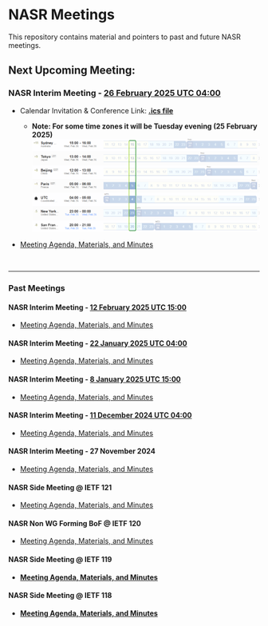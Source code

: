 # NASR Meetings

This repository contains material and pointers to past and future NASR meetings.

## Next Upcoming Meeting:

### NASR Interim Meeting - [26 February 2025 UTC 04:00](https://www.worldtimebuddy.com/?qm=1&lid=100,5391959,5128581,2988507,1816670,1850147&h=100&date=2025-2-26&sln=4-5&hf=1) 


- Calendar Invitation & Conference Link: **[.ics file](./NASR-Interim-26-Feb-2025/Material/NASR-26022025.ics)** 

    - **Note: For some time zones it will be Tuesday evening (25 February 2025)**
        ![image Meeting Time Zone](./NASR-Interim-26-Feb-2025/Material/NASR-26022025-TZ.png)

- [Meeting Agenda, Materials, and Minutes](./NASR-Interim-26-Feb-2025/README.md)
<br>

---

### Past Meetings

#### NASR Interim Meeting - [12 February 2025 UTC 15:00](https://www.worldtimebuddy.com/?qm=1&lid=2147714,1850147,1816670,2988507,100,5128581,5391959&h=100&date=2025-2-12&sln=15-16&hf=0)

- [Meeting Agenda, Materials, and Minutes](./NASR-Interim-12-Feb-2025/README.md)

#### NASR Interim Meeting - [22 January 2025 UTC 04:00](https://www.worldtimebuddy.com/?qm=1&lid=100,5391959,5128581,2988507,1816670,1850147&h=100&date=2025-1-22&sln=4-5&hf=1) 

- [Meeting Agenda, Materials, and Minutes](./NASR-Interim-22-Jan-2025/README.md)

#### NASR Interim Meeting - [8 January 2025 UTC 15:00](https://www.worldtimebuddy.com/?qm=1&lid=100,5391959,5128581,2988507,1816670,1850147&h=100&date=2025-1-8&sln=15-16&hf=1)

- [Meeting Agenda, Materials, and Minutes](./NASR-Interim-08-Jan-2025/README.md)

#### NASR Interim Meeting - [11 December 2024 UTC 04:00](https://www.worldtimebuddy.com/?qm=1&lid=100,5391959,5128581,2988507,1816670,1850147&h=100&date=2024-12-11&sln=4-5&hf=1)
  
- [Meeting Agenda, Materials, and Minutes](./NASR-Interim-11-Dec-2024/README.md)

#### NASR Interim Meeting - 27 November 2024

- [Meeting Agenda, Materials, and Minutes](./NASR-Interim-27-Nov-2024/README.md)

#### NASR Side Meeting @ IETF 121

- [Meeting Agenda, Materials, and Minutes](./IETF-121-Side-Meeting/README.md)

#### NASR Non WG Forming BoF @ IETF 120

- [Meeting Agenda, Materials, and Minutes](https://datatracker.ietf.org/meeting/120/session/nasr)

#### NASR Side Meeting @ IETF 119 

-  **[Meeting Agenda, Materials, and Minutes](https://github.com/liuchunchi/nasr_side_meeting)**

#### NASR Side Meeting @ IETF 118

-  **[Meeting Agenda, Materials, and Minutes](https://github.com/liuchunchi/nasr_side_meeting/tree/main/IETF%20118%20Path%20Validation%20Side%20Meeting%20Archive)**